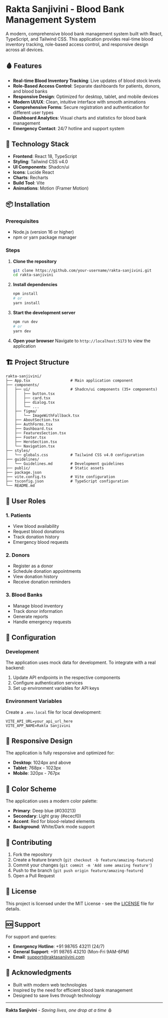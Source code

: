 # Rakta Sanjivini - Blood Bank Management System

A modern, comprehensive blood bank management system built with React, TypeScript, and Tailwind CSS. This application provides real-time blood inventory tracking, role-based access control, and responsive design across all devices.

## 🩸 Features

- **Real-time Blood Inventory Tracking**: Live updates of blood stock levels
- **Role-Based Access Control**: Separate dashboards for patients, donors, and blood banks
- **Responsive Design**: Optimized for desktop, tablet, and mobile devices
- **Modern UI/UX**: Clean, intuitive interface with smooth animations
- **Comprehensive Forms**: Secure registration and authentication for different user types
- **Dashboard Analytics**: Visual charts and statistics for blood bank management
- **Emergency Contact**: 24/7 hotline and support system

## 🚀 Technology Stack

- **Frontend**: React 18, TypeScript
- **Styling**: Tailwind CSS v4.0
- **UI Components**: Shadcn/ui
- **Icons**: Lucide React
- **Charts**: Recharts
- **Build Tool**: Vite
- **Animations**: Motion (Framer Motion)

## 📦 Installation

### Prerequisites

- Node.js (version 16 or higher)
- npm or yarn package manager

### Steps

1. **Clone the repository**
   ```bash
   git clone https://github.com/your-username/rakta-sanjivini.git
   cd rakta-sanjivini
   ```

2. **Install dependencies**
   ```bash
   npm install
   # or
   yarn install
   ```

3. **Start the development server**
   ```bash
   npm run dev
   # or
   yarn dev
   ```

4. **Open your browser**
   Navigate to `http://localhost:5173` to view the application

## 🏗️ Project Structure

```
rakta-sanjivini/
├── App.tsx                  # Main application component
├── components/
│   ├── ui/                  # Shadcn/ui components (35+ components)
│   │   ├── button.tsx
│   │   ├── card.tsx
│   │   ├── dialog.tsx
│   │   └── ...
│   ├── figma/
│   │   └── ImageWithFallback.tsx
│   ├── AboutSection.tsx
│   ├── AuthForms.tsx
│   ├── Dashboard.tsx
│   ├── FeaturesSection.tsx
│   ├── Footer.tsx
│   ├── HeroSection.tsx
│   └── Navigation.tsx
├── styles/
│   └── globals.css          # Tailwind CSS v4.0 configuration
├── guidelines/
│   └── Guidelines.md        # Development guidelines
├── public/                  # Static assets
├── package.json
├── vite.config.ts           # Vite configuration
├── tsconfig.json            # TypeScript configuration
└── README.md
```

## 🎯 User Roles

### 1. Patients
- View blood availability
- Request blood donations
- Track donation history
- Emergency blood requests

### 2. Donors
- Register as a donor
- Schedule donation appointments
- View donation history
- Receive donation reminders

### 3. Blood Banks
- Manage blood inventory
- Track donor information
- Generate reports
- Handle emergency requests

## 🔧 Configuration

### Development

The application uses mock data for development. To integrate with a real backend:

1. Update API endpoints in the respective components
2. Configure authentication services
3. Set up environment variables for API keys

### Environment Variables

Create a `.env.local` file for local development:

```env
VITE_API_URL=your_api_url_here
VITE_APP_NAME=Rakta Sanjivini
```

## 📱 Responsive Design

The application is fully responsive and optimized for:
- **Desktop**: 1024px and above
- **Tablet**: 768px - 1023px
- **Mobile**: 320px - 767px

## 🎨 Color Scheme

The application uses a modern color palette:
- **Primary**: Deep blue (#030213)
- **Secondary**: Light gray (#ececf0)
- **Accent**: Red for blood-related elements
- **Background**: White/Dark mode support

## 🤝 Contributing

1. Fork the repository
2. Create a feature branch (`git checkout -b feature/amazing-feature`)
3. Commit your changes (`git commit -m 'Add some amazing feature'`)
4. Push to the branch (`git push origin feature/amazing-feature`)
5. Open a Pull Request

## 📄 License

This project is licensed under the MIT License - see the [LICENSE](LICENSE) file for details.

## 🆘 Support

For support and queries:
- **Emergency Hotline**: +91 98765 43211 (24/7)
- **General Support**: +91 98765 43210 (Mon-Fri 9AM-6PM)
- **Email**: support@raktasanjivini.com

## 🙏 Acknowledgments

- Built with modern web technologies
- Inspired by the need for efficient blood bank management
- Designed to save lives through technology

---

**Rakta Sanjivini** - *Saving lives, one drop at a time* 🩸